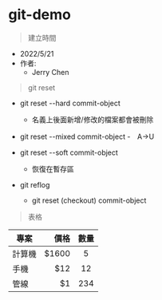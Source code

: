 # git-demo

> 建立時間
- 2022/5/21
- 作者:
    - Jerry Chen


> git reset

- git reset --hard commit-object
	- 名義上後面新增/修改的檔案都會被刪除
- git reset --mixed commit-object
	-　A->U
- git reset --soft commit-object
	- 恢復在暫存區

- git reflog
	- git reset (checkout) commit-object

>表格  

| 專案        | 價格   |  數量  |
| --------   | -----:  | :----:  |
| 計算機      | $1600   |   5     |
| 手機        |   $12   |   12   |
| 管線        |    $1    |  234  |